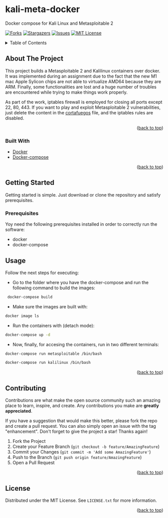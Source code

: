 # kali-meta-docker
Docker compose for Kali Linux and Metasploitable 2

<div id="top"></div>
<!--
*** Thanks for checking out the Best-README-Template. If you have a suggestion
*** that would make this better, please fork the repo and create a pull request
*** or simply open an issue with the tag "enhancement".
*** Don't forget to give the project a star!
*** Thanks again! Now go create something AMAZING! :D
-->


<!-- PROJECT SHIELDS -->
<!--
*** I'm using markdown "reference style" links for readability.
*** Reference links are enclosed in brackets [ ] instead of parentheses ( ).
*** See the bottom of this document for the declaration of the reference variables
*** for contributors-url, forks-url, etc. This is an optional, concise syntax you may use.
*** https://www.markdownguide.org/basic-syntax/#reference-style-links
-->
[![Forks][forks-shield]][forks-url]
[![Stargazers][stars-shield]][stars-url]
[![Issues][issues-shield]][issues-url]
[![MIT License][license-shield]][license-url]



<!-- TABLE OF CONTENTS -->
<details>
  <summary>Table of Contents</summary>
  <ol>
    <li>
      <a href="#about-the-project">About The Project</a>
      <ul>
        <li><a href="#built-with">Built With</a></li>
      </ul>
    </li>
    <li>
      <a href="#getting-started">Getting Started</a>
      <ul>
        <li><a href="#prerequisites">Prerequisites</a></li>
      </ul>
    </li>
    <li><a href="#usage">Usage</a></li>
    <li><a href="#contributing">Contributing</a></li>
    <li><a href="#license">License</a></li>
  </ol>
</details>



<!-- ABOUT THE PROJECT -->
## About The Project

This project builds a Metasploitable 2 and Kalilinux containers over docker. It was implemented during an assignment due to the fact that the new M1 mac Apple Sylicon
chips are not able to virtualize AMD64 because they are ARM. Finally, some functionalities are lost and a huge number of troubles are encountered while trying to make things
work properly.

As part of the work, iptables firewall is employed for closing all ports except 22, 80, 443. If you want to play and exploit Metasploitable 2 vulnerabilities, just delete
the content in the [cortafuegos](https://github.com/tomvapon/kali-meta-docker/blob/main/volumes/meta/cortafuegos) file, and the iptables rules are disabled.
<p align="right">(<a href="#top">back to top</a>)</p>



### Built With

* [Docker](https://www.docker.com/)
* [Docker-compose](https://docs.docker.com/compose/)

<p align="right">(<a href="#top">back to top</a>)</p>



<!-- GETTING STARTED -->
## Getting Started

Getting started is simple. Just download or clone the repository and satisfy prerequisites.

### Prerequisites

Yoy need the following prerequisites installed in order to correctly run the software:
* docker
* docker-compose


<!-- USAGE EXAMPLES -->
## Usage

Follow the next steps for executing:

* Go to the folder where you have the docker-compose and run the following command to build the images:

```sh
 docker-compose build
 ```
 
* Make sure the images are built with:

```sh
docker image ls
```
 
* Run the containers with (detach mode):

```sh
docker-compose up -d
```

* Now, finally, for accesing the containers, run in two different terminals:

```sh
docker-compose run metasploitable /bin/bash
```

```sh
docker-compose run kalilinux /bin/bash
```

<p align="right">(<a href="#top">back to top</a>)</p>



<!-- CONTRIBUTING -->
## Contributing

Contributions are what make the open source community such an amazing place to learn, inspire, and create. Any contributions you make are **greatly appreciated**.

If you have a suggestion that would make this better, please fork the repo and create a pull request. You can also simply open an issue with the tag "enhancement".
Don't forget to give the project a star! Thanks again!

1. Fork the Project
2. Create your Feature Branch (`git checkout -b feature/AmazingFeature`)
3. Commit your Changes (`git commit -m 'Add some AmazingFeature'`)
4. Push to the Branch (`git push origin feature/AmazingFeature`)
5. Open a Pull Request

<p align="right">(<a href="#top">back to top</a>)</p>



<!-- LICENSE -->
## License

Distributed under the MIT License. See `LICENSE.txt` for more information.

<p align="right">(<a href="#top">back to top</a>)</p>



<!-- MARKDOWN LINKS & IMAGES -->
<!-- https://www.markdownguide.org/basic-syntax/#reference-style-links -->
[forks-shield]: https://img.shields.io/github/forks/tomvapon/kali-meta-docker.svg?style=for-the-badge
[forks-url]: https://github.com/tomvapon/kali-meta-docker/network/members
[stars-shield]: https://img.shields.io/github/stars/tomvapon/kali-meta-docker.svg?style=for-the-badge
[stars-url]: https://github.com/tomvapon/kali-meta-docker/stargazers
[issues-shield]: https://img.shields.io/github/issues/tomvapon/kali-meta-docker.svg?style=for-the-badge
[issues-url]: https://github.com/tomvapon/kali-meta-docker/issues
[license-shield]: https://img.shields.io/github/license/tomvapon/kali-meta-docker.svg?style=for-the-badge
[license-url]: https://github.com/tomvapon/kali-meta-docker/blob/main/LICENCE.txt
